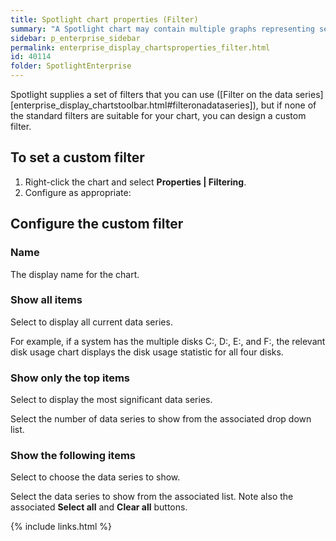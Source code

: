 ```yaml
---
title: Spotlight chart properties (Filter)
summary: "A Spotlight chart may contain multiple graphs representing separate data series from multiple data sources. You can filter the chart so that it shows only the data series that you want to see."
sidebar: p_enterprise_sidebar
permalink: enterprise_display_chartsproperties_filter.html
id: 40114
folder: SpotlightEnterprise
---
```





Spotlight supplies a set of filters that you can use ([Filter on the data series][enterprise_display_chartstoolbar.html#filteronadataseries]), but if none of the standard filters are suitable for your chart, you can design a custom filter.

## To set a custom filter

1. Right-click the chart and select **Properties \| Filtering**.
2. Configure as appropriate:


## Configure the custom filter

### Name

The display name for the chart.


### Show all items

Select to display all current data series.

For example, if a system has the multiple disks C:, D:, E:, and F:, the relevant disk usage chart displays the disk usage statistic for all four disks.


### Show only the top items

Select to display the most significant data series.

Select the number of data series to show from the associated drop down list.


### Show the following items

Select to choose the data series to show.

Select the data series to show from the associated list. Note also the associated **Select all** and **Clear all** buttons.




{% include links.html %}
